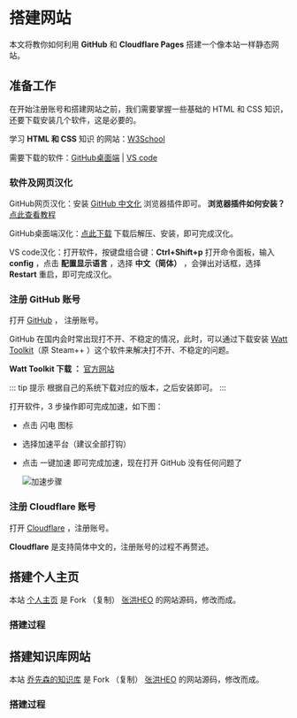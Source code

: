 # 搭建网站

本文将教你如何利用 **GitHub** 和 **Cloudflare Pages** 搭建一个像本站一样静态网站。

## 准备工作

在开始注册账号和搭建网站之前，我们需要掌握一些基础的 HTML 和 CSS 知识，还要下载安装几个软件，这是必要的。

学习 **HTML 和 CSS** 知识 的网站：[W3School](https://www.w3school.com.cn/index.html)

需要下载的软件：[GitHub桌面端](https://github.com/apps/desktop) | [VS code](https://code.visualstudio.com/)

### 软件及网页汉化

GitHub网页汉化：安装 [GitHub 中文化](https://greasyfork.org/zh-CN/scripts/435208-github-%E4%B8%AD%E6%96%87%E5%8C%96%E6%8F%92%E4%BB%B6) 浏览器插件即可。 **浏览器插件如何安装？** [点此查看教程](https://docs.qxiansen.online/%E7%99%BD%E5%AB%96%E6%8C%87%E5%8D%97/%E6%B5%8F%E8%A7%88%E5%99%A8%E6%89%A9%E5%B1%95%E7%A8%8B%E5%BA%8F.html)

GitHub桌面端汉化：[点此下载](https://#) 下载后解压、安装，即可完成汉化。

VS code汉化：打开软件，按键盘组合键：**Ctrl+Shift+p** 打开命令面板，输入 **config**  ，点击 **配置显示语言** ，选择 **中文（简体）** ，会弹出对话框，选择 **Restart** 重启，即可完成汉化。

### 注册 GitHub 账号

打开 [GitHub](https://github.com/) ， 注册账号。

GitHub 在国内会时常出现打不开、不稳定的情况，此时，可以通过下载安装 [Watt Toolkit](https://steampp.net/)（原 Steam++ ）这个软件来解决打不开、不稳定的问题。

**Watt Toolkit 下载 ：**  [官方网站](https://steampp.net/download) 

::: tip 提示
根据自己的系统下载对应的版本，之后安装即可。
:::

打开软件，3 步操作即可完成加速，如下图：

- 点击 闪电 图标
- 选择加速平台（建议全部打钩）
- 点击 一键加速 即可完成加速，现在打开 GitHub 没有任何问题了

   ![加速步骤](https://img.qxiansen.online/file/AgACAgUAAyEGAASG4H8TAAMYZ3_RyF-Gb18OVc2yECBPU_jMrwkAAsTHMRvMgvhXQBp9Xf4FrsQBAAMCAAN5AAM2BA.png)

### 注册 Cloudflare 账号

打开 [Cloudflare](https://www.cloudflare-cn.com/) ，注册账号。

**Cloudflare** 是支持简体中文的，注册账号的过程不再赘述。

## 搭建个人主页

本站 [个人主页](https://www.qxiansen.online/) 是 Fork （复制） [张洪HEO](https://github.com/zhheo/HeoWeb) 的网站源码，修改而成。

### 搭建过程



## 搭建知识库网站

本站 [乔先森的知识库](https://docs.qxiansen.online/) 是 Fork （复制） [张洪HEO](https://github.com/zhheo/HeoWeb) 的网站源码，修改而成。

### 搭建过程

